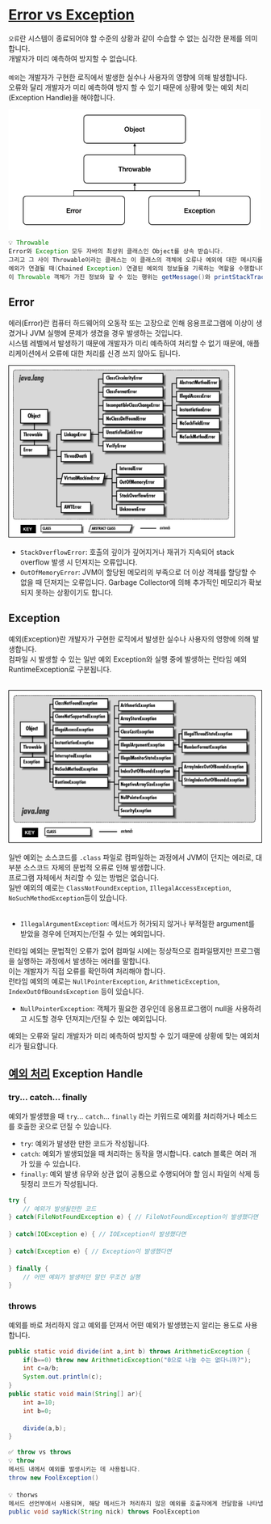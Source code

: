 # [Error vs Exception](https://toneyparky.tistory.com/40)

`오류`란 시스템이 종료되어야 할 수준의 상황과 같이 수습할 수 없는 심각한 문제를 의미합니다. <br>
개발자가 미리 예측하여 방지할 수 없습니다. <br><br>
`예외`는 개발자가 구현한 로직에서 발생한 실수나 사용자의 영향에 의해 발생합니다. <br>
오류와 달리 개발자가 미리 예측하여 방지 할 수 있기 때문에 상황에 맞는 예외 처리(Exception Handle)을 해야합니다.<br>

<img src="./img/error.png" width="500"><br>

```java
💡 Throwable
Error와 Exception 모두 자바의 최상위 클래스인 Object를 상속 받습니다.
그리고 그 사이 Throwable이라는 클래스는 이 클래스의 객체에 오류나 예외에 대한 메시지를 담거나,
예외가 연결될 때(Chained Exception) 연결된 예외의 정보들을 기록하는 역할을 수행합니다.
이 Throwable 객체가 가진 정보와 할 수 있는 행위는 getMessage()와 printStackTrace()가 있습니다.
```

## Error

에러(Error)란 컴퓨터 하드웨어의 오동작 또는 고장으로 인해 응용프로그램에 이상이 생겼거나 JVM 실행에 문제가 생겼을 경우 발생하는 것입니다. <br>
시스템 레벨에서 발생하기 때문에 개발자가 미리 예측하여 처리할 수 없기 때문에, 애플리케이션에서 오류에 대한 처리를 신경 쓰지 않아도 됩니다. <br>

<img src="./img/java error.gif" width="450"><br>

- `StackOverflowError`: 호출의 깊이가 깊어지거나 재귀가 지속되어 stack overflow 발생 시 던져지는 오류입니다.
- `OutOfMemoryError`: JVM이 할당된 메모리의 부족으로 더 이상 객체를 할당할 수 없을 때 던져지는 오류입니다. Garbage Collector에 의해 추가적인 메모리가 확보되지 못하는 상황이기도 합니다.

## Exception

예외(Exception)란 개발자가 구현한 로직에서 발생한 실수나 사용자의 영향에 의해 발생합니다. <br>
컴파일 시 발생할 수 있는 일반 예외 Exception와 실행 중에 발생하는 런타임 예외 RuntimeException로 구분됩니다. <br><br>

<img src="./img/exception.gif" width="550"><br>

일반 예외는 소스코드를 `.class` 파일로 컴파일하는 과정에서 JVM이 던지는 에러로, 대부분 소스코드 자체의 문법적 오류로 인해 발생합니다. <br>
프로그램 자체에서 처리할 수 있는 방법은 없습니다. <br>
일반 예외의 예로는 `ClassNotFoundException`, `IllegalAccessException`, `NoSuchMethodException`등이 있습니다. <br><br>

- `IllegalArgumentException`: 메서드가 허가되지 않거나 부적절한 argument를 받았을 경우에 던져지는/던질 수 있는 예외입니다.<br>

런타임 예외는 문법적인 오류가 없어 컴파일 시에는 정상적으로 컴파일됐지만 프로그램을 실행하는 과정에서 발생하는 에러를 말합니다. <br>
이는 개발자가 직접 오류를 확인하여 처리해야 합니다. <br>
런타임 예외의 예로는 `NullPointerException`, `ArithmeticException`, `IndexOutOfBoundsException` 등이 있습니다.<br>

- `NullPointerException`: 객체가 필요한 경우인데 응용프로그램이 null을 사용하려고 시도할 경우 던져지는/던질 수 있는 예외입니다.<br>

예외는 오류와 달리 개발자가 미리 예측하여 방지할 수 있기 때문에 상황에 맞는 예외처리가 필요합니다. <br>

## [예외 처리](https://reakwon.tistory.com/155) Exception Handle

### try... catch... finally

예외가 발생했을 때 `try`... `catch`... `finally` 라는 키워드로 예외를 처리하거나 메소드를 호출한 곳으로 던질 수 있습니다. <br>

- `try`: 예외가 발생한 만한 코드가 작성됩니다.
- `catch`: 예외가 발생되었을 때 처리하는 동작을 명시합니다. catch 블록은 여러 개가 있을 수 있습니다.
- `finally`: 예외 발생 유무와 상관 없이 공통으로 수행되어야 할 임시 파일의 삭제 등 뒷정리 코드가 작성됩니다.

```java
try {
	// 예외가 발생될만한 코드
} catch(FileNotFoundException e) { // FileNotFoundException이 발생했다면

} catch(IOException e) { // IOException이 발생했다면

} catch(Exception e) { // Exception이 발생했다면

} finally {
	// 어떤 예외가 발생하던 말던 무조건 실행
}
```

### throws

예외를 바로 처리하지 않고 예외를 던져서 어떤 예외가 발생했는지 알리는 용도로 사용합니다. <br>

```java
public static void divide(int a,int b) throws ArithmeticException {
	if(b==0) throw new ArithmeticException("0으로 나눌 수는 없다니까?");
	int c=a/b;
	System.out.println(c);
}
public static void main(String[] ar){
	int a=10;
	int b=0;

	divide(a,b);
}
```

```java
✅ throw vs throws
💡 throw
메서드 내에서 예외를 발생시키는 데 사용됩니다.
throw new FoolException()

💡 thorws
메서드 선언부에서 사용되며, 해당 메서드가 처리하지 않은 예외를 호출자에게 전달함을 나타냅니다.
public void sayNick(String nick) throws FoolException
```
